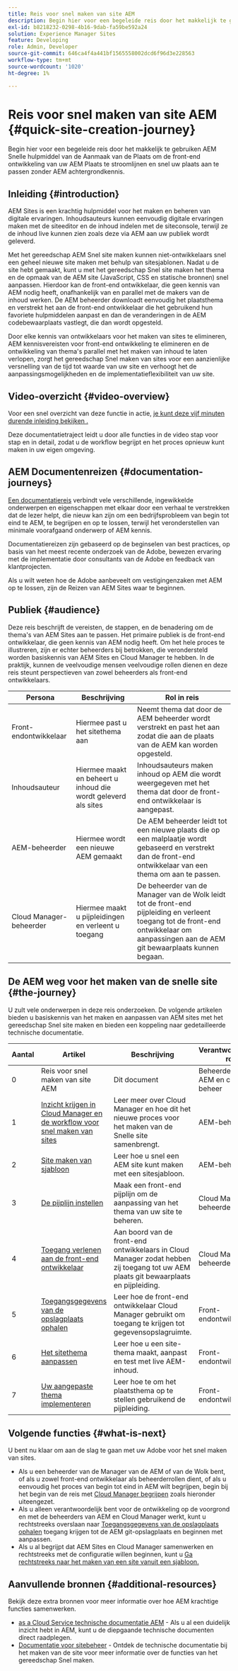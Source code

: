 ```yaml
---
title: Reis voor snel maken van site AEM
description: Begin hier voor een begeleide reis door het makkelijk te gebruiken AEM Snelle hulpmiddel van de Aanmaak van de Plaats om de front-end ontwikkeling van uw AEM Plaats te stroomlijnen en snel uw plaats aan te passen zonder AEM achtergrondkennis.
exl-id: b8218232-0298-4b16-9dab-fa59be592a24
solution: Experience Manager Sites
feature: Developing
role: Admin, Developer
source-git-commit: 646ca4f4a441bf1565558002dcd6f96d3e228563
workflow-type: tm+mt
source-wordcount: '1020'
ht-degree: 1%

---
```


# Reis voor snel maken van site AEM {#quick-site-creation-journey}

Begin hier voor een begeleide reis door het makkelijk te gebruiken AEM Snelle hulpmiddel van de Aanmaak van de Plaats om de front-end ontwikkeling van uw AEM Plaats te stroomlijnen en snel uw plaats aan te passen zonder AEM achtergrondkennis.

## Inleiding {#introduction}

AEM Sites is een krachtig hulpmiddel voor het maken en beheren van digitale ervaringen. Inhoudsauteurs kunnen eenvoudig digitale ervaringen maken met de siteeditor en de inhoud indelen met de siteconsole, terwijl ze de inhoud live kunnen zien zoals deze via AEM aan uw publiek wordt geleverd.

Met het gereedschap AEM Snel site maken kunnen niet-ontwikkelaars snel een geheel nieuwe site maken met behulp van sitesjablonen. Nadat u de site hebt gemaakt, kunt u met het gereedschap Snel site maken het thema en de opmaak van de AEM site (JavaScript, CSS en statische bronnen) snel aanpassen. Hierdoor kan de front-end ontwikkelaar, die geen kennis van AEM nodig heeft, onafhankelijk van en parallel met de makers van de inhoud werken. De AEM beheerder downloadt eenvoudig het plaatsthema en verstrekt het aan de front-end ontwikkelaar die het gebruikend hun favoriete hulpmiddelen aanpast en dan de veranderingen in de AEM codebewaarplaats vastlegt, die dan wordt opgesteld.

Door elke kennis van ontwikkelaars voor het maken van sites te elimineren, AEM kennisvereisten voor front-end ontwikkeling te elimineren en de ontwikkeling van thema&#39;s parallel met het maken van inhoud te laten verlopen, zorgt het gereedschap Snel maken van sites voor een aanzienlijke versnelling van de tijd tot waarde van uw site en verhoogt het de aanpassingsmogelijkheden en de implementatieflexibiliteit van uw site.

## Video-overzicht {#video-overview}

Voor een snel overzicht van deze functie in actie, [je kunt deze vijf minuten durende inleiding bekijken .](https://www.youtube.com/watch?v=NQeQ1jZ7ZBw)

Deze documentatietraject leidt u door alle functies in de video stap voor stap en in detail, zodat u de workflow begrijpt en het proces opnieuw kunt maken in uw eigen omgeving.

## AEM Documentenreizen {#documentation-journeys}

[Een documentatiereis](/help/journey-documentation/documentation-journeys.md) verbindt vele verschillende, ingewikkelde onderwerpen en eigenschappen met elkaar door een verhaal te verstrekken dat de lezer helpt, die nieuw kan zijn om een bedrijfsprobleem van begin tot eind te AEM, te begrijpen en op te lossen, terwijl het veronderstellen van minimale voorafgaand onderwerp of AEM kennis.

Documentatiereizen zijn gebaseerd op de beginselen van best practices, op basis van het meest recente onderzoek van de Adobe, bewezen ervaring met de implementatie door consultants van de Adobe en feedback van klantprojecten.

Als u wilt weten hoe de Adobe aanbeveelt om vestigingenzaken met AEM op te lossen, zijn de Reizen van AEM Sites waar te beginnen.

## Publiek {#audience}

Deze reis beschrijft de vereisten, de stappen, en de benadering om de thema&#39;s van AEM Sites aan te passen. Het primaire publiek is de front-end ontwikkelaar, die geen kennis van AEM nodig heeft. Om het hele proces te illustreren, zijn er echter beheerders bij betrokken, die verondersteld worden basiskennis van AEM Sites en Cloud Manager te hebben. In de praktijk, kunnen de veelvoudige mensen veelvoudige rollen dienen en deze reis steunt perspectieven van zowel beheerders als front-end ontwikkelaars.

| Persona | Beschrijving | Rol in reis |
|---|---|---|
| Front-endontwikkelaar | Hiermee past u het sitethema aan | Neemt thema dat door de AEM beheerder wordt verstrekt en past het aan zodat die aan de plaats van de AEM kan worden opgesteld. |
| Inhoudsauteur | Hiermee maakt en beheert u inhoud die wordt geleverd als sites | Inhoudsauteurs maken inhoud op AEM die wordt weergegeven met het thema dat door de front-end ontwikkelaar is aangepast. |
| AEM-beheerder | Hiermee wordt een nieuwe AEM gemaakt | De AEM beheerder leidt tot een nieuwe plaats die op een malplaatje wordt gebaseerd en verstrekt dan de front-end ontwikkelaar van een thema om aan te passen. |
| Cloud Manager-beheerder | Hiermee maakt u pijpleidingen en verleent u toegang | De beheerder van de Manager van de Wolk leidt tot de front-end pijpleiding en verleent toegang tot de front-end ontwikkelaar om aanpassingen aan de AEM git bewaarplaats kunnen begaan. |

## De AEM weg voor het maken van de snelle site {#the-journey}

U zult vele onderwerpen in deze reis onderzoeken. De volgende artikelen bieden u basiskennis van het maken en aanpassen van AEM sites met het gereedschap Snel site maken en bieden een koppeling naar gedetailleerde technische documentatie.

| Aantal | Artikel | Beschrijving | Verantwoordelijke rol |
|---|---|---|--|
| 0 | Reis voor snel maken van site AEM | Dit document | Beheerders van AEM en cloud-beheer |
| 1 | [Inzicht krijgen in Cloud Manager en de workflow voor snel maken van sites](cloud-manager.md) | Leer meer over Cloud Manager en hoe dit het nieuwe proces voor het maken van de Snelle site samenbrengt. | AEM-beheerder |
| 2 | [Site maken van sjabloon](create-site.md) | Leer hoe u snel een AEM site kunt maken met een sitesjabloon. | AEM-beheerder |
| 3 | [De pijplijn instellen](pipeline-setup.md) | Maak een front-end pijplijn om de aanpassing van het thema van uw site te beheren. | Cloud Manager-beheerder |
| 4 | [Toegang verlenen aan de front-end ontwikkelaar](grant-access.md) | Aan boord van de front-end ontwikkelaars in Cloud Manager zodat hebben zij toegang tot uw AEM plaats git bewaarplaats en pijpleiding. | Cloud Manager-beheerder |
| 5 | [Toegangsgegevens van de opslagplaats ophalen](retrieve-access.md) | Leer hoe de front-end ontwikkelaar Cloud Manager gebruikt om toegang te krijgen tot gegevensopslagruimte. | Front-endontwikkelaar |
| 6 | [Het sitethema aanpassen](customize-theme.md) | Leer hoe u een site-thema maakt, aanpast en test met live AEM-inhoud. | Front-endontwikkelaar |
| 7 | [Uw aangepaste thema implementeren](deploy-theme.md) | Leer hoe te om het plaatsthema op te stellen gebruikend de pijpleiding. | Front-endontwikkelaar |

## Volgende functies {#what-is-next}

U bent nu klaar om aan de slag te gaan met uw Adobe voor het snel maken van sites.

* Als u een beheerder van de Manager van de AEM of van de Wolk bent, of als u zowel front-end ontwikkelaar als beheerderrollen dient, of als u eenvoudig het proces van begin tot eind in AEM wilt begrijpen, begin bij het begin van de reis met [Cloud Manager begrijpen](cloud-manager.md) zoals hieronder uiteengezet.
* Als u alleen verantwoordelijk bent voor de ontwikkeling op de voorgrond en met de beheerders van AEM en Cloud Manager werkt, kunt u rechtstreeks overslaan naar [Toegangsgegevens van de opslagplaats ophalen](retrieve-access.md) toegang krijgen tot de AEM git-opslagplaats en beginnen met aanpassen.
* Als u al begrijpt dat AEM Sites en Cloud Manager samenwerken en rechtstreeks met de configuratie willen beginnen, kunt u [Ga rechtstreeks naar het maken van een site vanuit een sjabloon.](create-site.md)

## Aanvullende bronnen {#additional-resources}

Bekijk deze extra bronnen voor meer informatie over hoe AEM krachtige functies samenwerken.

* [as a Cloud Service technische documentatie AEM](https://experienceleague.adobe.com/docs/experience-manager-cloud-service.html) - Als u al een duidelijk inzicht hebt in AEM, kunt u de diepgaande technische documenten direct raadplegen.
* [Documentatie voor sitebeheer](/help/sites-cloud/administering/site-creation/create-site.md) - Ontdek de technische documentatie bij het maken van de site voor meer informatie over de functies van het gereedschap Snel maken.
